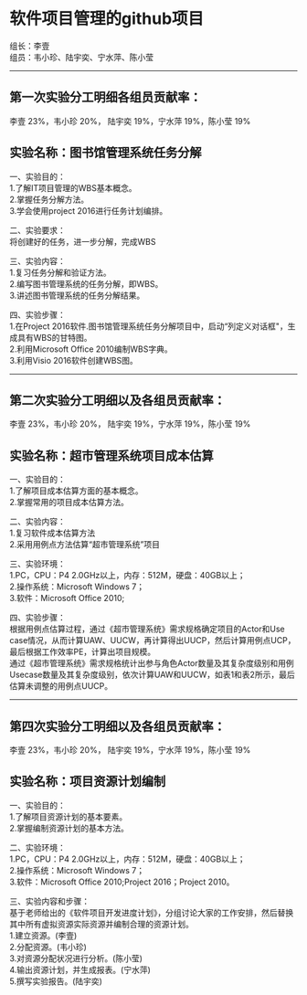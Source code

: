 软件项目管理的github项目
=======================

组长：李壹<br>
组员：韦小珍、陆宇奕、宁水萍、陈小莹
*******************************************************************************

第一次实验分工明细各组员贡献率：<br>
----------------------------------
李壹 23%，韦小珍 20%， 陆宇奕 19%，宁水萍 19%，陈小莹 19%

实验名称：图书馆管理系统任务分解<br>
-----------------------------------
一、实验目的：<br>
1.了解IT项目管理的WBS基本概念。<br>
2.掌握任务分解方法。<br>
3.学会使用project 2016进行任务计划编排。<br>

二、实验要求：<br>
  将创建好的任务，进一步分解，完成WBS<br>

三、实验内容：<br>
1.复习任务分解和验证方法。<br>
2.编写图书管理系统的任务分解，即WBS。<br>
3.讲述图书管理系统的任务分解结果。<br>

四、实验步骤：<br>
1.在Project 2016软件.图书馆管理系统任务分解项目中，启动“列定义对话框"，生成具有WBS的甘特图。<br>
2.利用Microsoft Office 2010编制WBS字典。<br>
3.利用Visio 2016软件创建WBS图。<br>
******************************************************************************

第二次实验分工明细以及各组员贡献率：<br>
-----------------------------------------
李壹 23%，韦小珍 20%， 陆宇奕 19%，宁水萍 19%，陈小莹 19%<br>

实验名称：超市管理系统项目成本估算<br>
---------------------------------------
一、实验目的：<br>
1.了解项目成本估算方面的基本概念。<br>
2.掌握常用的项目成本估算方法。<br>

二、实验内容：<br>
1.复习软件成本估算方法<br>
2.采用用例点方法估算“超市管理系统”项目<br>

三、实验环境：<br>
1.PC，CPU：P4 2.0GHz以上，内存：512M，硬盘：40GB以上；<br>
2.操作系统：Microsoft Windows 7；<br>
3.软件：Microsoft Office 2010;<br>

四、实验步骤：<br>
根据用例点估算过程，通过《超市管理系统》需求规格确定项目的Actor和Use case情况，从而计算UAW、UUCW，再计算得出UUCP，然后计算用例点UCP，最后根据工作效率PE，计算出项目规模。<br>
通过《超市管理系统》需求规格统计出参与角色Actor数量及其复杂度级别和用例Usecase数量及其复杂度级别，依次计算UAW和UUCW，如表1和表2所示，最后估算未调整的用例点UUCP。<br>
******************************************************************************

第四次实验分工明细以及各组员贡献率：<br>
------------------------------------------
李壹 23%，韦小珍 20%， 陆宇奕 19%，宁水萍 19%，陈小莹 19%<br>

实验名称：项目资源计划编制<br>
---------------------------------------
一、实验目的：<br>
1.了解项目资源计划的基本要素。<br>
2.掌握编制资源计划的基本方法。<br>

二、实验环境：<br>
1.PC，CPU：P4 2.0GHz以上，内存：512M，硬盘：40GB以上；<br>
2.操作系统：Microsoft Windows 7；<br>
3.软件：Microsoft Office 2010;Project 2016；Project 2010。<br>

三、实验内容和步骤：<br>
基于老师给出的《软件项目开发进度计划》，分组讨论大家的工作安排，然后替换其中所有虚拟资源实际资源并编制合理的资源计划。<br>
1.建立资源。(李壹)<br>
2.分配资源。(韦小珍)<br>
3.对资源分配状况进行分析。(陈小莹)<br>
4.输出资源计划，并生成报表。(宁水萍)<br>
5.撰写实验报告。(陆宇奕)<br>

